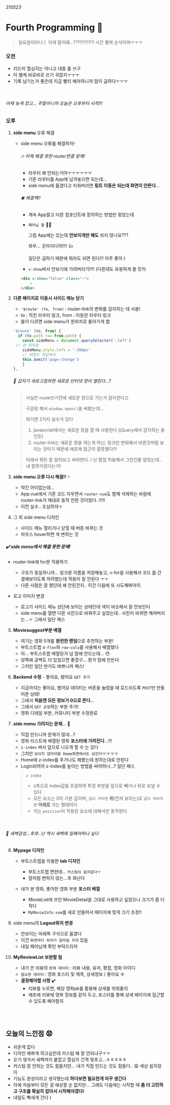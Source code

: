 ###### 210523

# Fourth Programming :runner:

> 일요일이라니ㅣ 이게 말이돼...???!?!?!?!? 시간 왤케 순삭이야ㅜㅜㅜ

### 오전

- 리드미 열심히는 아니고 대충 좀 쓰구
- 아 왤케 바로바로 쓰기 귀찮지ㅜㅜㅜ
- 기록 남기는거 좋은데 지금 빨리 해야하니까 맘이 급하다ㅜㅜㅜ

<br>

###### 어제 늦게 잤고... 주말이니까 오늘은 오후부터 시작!!!

### 오후

1. **side menu** 오류 해결

   - side menu 오류를 해결하자!

     ###### :fire: 어제 해결 못한 router연결 문제!

     - 라우터 왜 안되는거야ㅜㅜㅜㅜㅜㅜ
     - 기존 라우터를 App에 남겨놓으면 되는데... 
     - side menu에 옮겼다고 지워버리면 **링트 이동은 되는데 화면이 안뜬다**...

     ###### :four_leaf_clover: 해결책!!

     - 계속 App말고 다른 컴포넌트에 정의하는 방법만 찾았는데

     - `페어님 왈` :raising_hand_man:

       그럼 App에는 있는데 **안보이게만 해도** 되지 않나요???

       와우... 굿아이디어!!!! :+1:

       일단은 급하기 때문에 뭐라도 되면 된다!!! 아주 좋아ㅏ

     - `v-show`써서 안보기에 가려버리기!!!! (다른데도 유용하게 쓸 듯!!)

     ```html
     <div v-show="false" class="~">
         ~
     </div>

2. **다른 페이지로 이동시 사이드 메뉴 닫기**

   - `'$route' (to, from)` : router-link의 변화를 감지하는 데 사용!
   - to : 직전 라우터 링크, from : 이동한 라우터 링크
   - 둘이 다르면 side menu가 원위치로 돌아가게 함

   ```javascript
   '$route' (to, from) {
     if (to.path !== from.path) {
       const sideMenu = document.querySelector('.left')
   	// 원 위치로    
       sideMenu.style.left = '-300px'
       // 버튼도 원상복귀
       this.$emit('page-change')
       }  
   },
   ```

     ###### :thinking: 갑자기 새로고침하면 새로운 인터넷 창이 열린다...?

   > 사실은 route쓰기전에 새로운 창으로 가는거 감지한다고
   >
   > 구글링 해서 `window.open()`을 써봤는데...
   >
   > 여기엔 2가지 실수가 있다
   >
   > 1. javascript에서는 새로운 창을 열 때 사용한다 (jQuery에서 감지하는 용인듯)
   > 2. router-link는 새로운 창을 여는게 아닌, 링크만 변화해서 바뀐것처럼 보이는 것이기 때문에 애초에 접근이 잘못됐다!!!
   >
   > 이래서 뭐든 잘 알아보고 써야한다..! 난 팝업 허용해서 그런건줄 알았는데.. 내 잘못이었다는거!

   

3. **side menu 오류 다시 해결!!** :sweat_drops:

   - 약간 어이없는데...
   - App.vue에서 기존 코드 지우면서 `router-vue`도 함께 삭제하는 바람에 router-link가 제대로 동작 안한 것이었다..!!!!!
   - 이런 실수.. 조심하쟈ㅜ
   
   
   
4. 그 외 side menu 디자인

   - 사이드 메뉴 열리거나 닫힐 때 버튼 바뀌는 것
   - 마우스 hover하면 색 변하는 것

##### :heavy_check_mark: side menu에서 해결 못한 문제!

- router-link에 for문 적용하기

  - 구조가 동일하니까... 링크랑 이름을 저장해놓고, v-for을 사용해서 코드 좀 간결해보이도록 하려했는데 적용이 잘 안된다 ㅜㅜ
  - 다른 사람은 잘 했던데 왜 안된건지.. 이건 다음에 또 시도해봐야지

- 로고 이미지 변경

  - 로고가 사이드 메뉴 상단에 보이는 상태인데 색이 비슷해서 잘 안보인다
  - side menu를 열면 다른 사진으로 바꿔주고 싶었는데.. 사진이 바뀌면 꺠져버리는...ㅜ 그래서 일단 패스

  

5. **Moviesuggest부분 배열**

   - 여기는 영화 5개를 **완전한 랜덤**으로 추천하는 부분!
   - 부트스트랩 `d-flex`와 `row-cols`를 사용해서 배열했다
   - 아... 부트스트랩 배열된거 넘 맘에 안드는데... :hushed:
   - 양쪽에 공백도 더 있었으면 좋겠구... 뭔가 맘에 안든다
   - 그치만 일단 딴거도 바쁘니까 패스!

   

6. **Backend 수정** - 좋아요, 봤어요 `GET 추가`

   - 지금까지는 좋아요, 봤어요 데이터는 버튼을 눌렀을 때 로드되도록 `POST`만 만들어준 상태!
   - 그래서 **처음엔 모든 정보가 0으로 뜬다**...
   - 그래서 `GET 요청`하는 부분 추가!
   - 영화 디테일 부분, 커뮤니티 부분 수정완료

   

7. **side menu 가려지는 문제**... :anger:

   - 직접 만드니까 문제가 많네...?
   - 영화 리스트에 배열된 영화 **포스터에 가려진다**...!!!
   - `z-index` 써서 앞으로 나오게 할 수 는 있다
   - 그치만 `보이지 않아야할 Home화면에서도 보인다`ㅜㅜㅜㅜ
   - Home에 z-index를 주거나도 해봤는데 원하는대로 안된다
   - Login되어야 z-index를 높이는 방법을 써야하나...? 일단 패스

   > `z-index`
   >
   > - z축으로 index값을 조절하여 특정 부분을 앞으로 빼거나 뒤로 보낼 수 있다
   > - 모든 요소는 0이 기본 값이며,  `값이 커지면` **위**(먼저 보이는)로 `값이 작아지면` **아래로** 가는 형태이다
   > - 이는 `position`이 적용된 요소에 대해서만 동작한다

<br>

###### :crescent_moon: 새벽감성...후후..난 역시 새벽에 일해야하나 싶다

8. **Mypage 디자인**

   - 부트스트랩을 이용한 **tab 디자인**

     - 부트스트랩 편한데... `커스텀이 쉽지않다ㅜ`
     - 맘처럼 변하지 않는...후 화난다

   - 내가 본 영화, 좋아한 영화 부분 **포스터 배열**

     - MovieList에 쓰인 MovieDetail을 그대로 사용하고 싶었으나 크기가 좀 더 작다
     - `MyMovieInfo.vue`를 새로 만들어서 페이지에 맞게 크기 조정!!

     

9. side menu의 **Logout위치 변경**

   - 안보이는 아래쪽 구석으로 옮겼다
   - 이건 `화면마다 위치가 달라질 우려` 있음
   - 내일 페어님께 확인 부탁드리쟈

   

10. **MyReviewList 보완할 점**

    - 내가 쓴 리뷰의 `현재 데이터` : 리뷰 내용, 유저, 평점, 영화 아이디
    - `필요한 데이터` : 영화 포스터 및 제목, 상세정보 / 좋아요 수
    - **결정해야할 사항** :heavy_check_mark:
      - 리뷰를 누르면, 해당 영화pk를 활용해 상세를 띄워줄지
      - 애초에 리뷰에 영화 정보를 같이 두고, 포스터를 통해 상세 페이지에 접근할 수 있도록 해야할지

<br>

<br>

## 오늘의 느낀점 :anguished:

- 쉬운게 없다
- 디자인 예쁘게 하고싶은데 커스텀 왜 잘 안되냐구ㅜㅜ
- 오기 생겨서 새벽까지 붙잡고 열심히 간격 맞추고...ㅎㅎㅎㅎㅎ
- 커스텀 잘 안되는 것도 힘들지만... 내가 직접 만드는 것도 힘들다.. :weary: 세상 쉽지않아 
- 기능도 완성이라고 생각했는데 **하다보면 필요한게 자꾸 생긴다**
- 아예 처음부터 모든 걸 예상할 순 없지만... 그래도 다음에는 시작할 때 **좀 더 고민하고 구조를 확실히 잡아서 시작해야겠다!**
- 내일도 빡세게 간다ㅏ